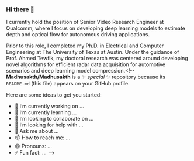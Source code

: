 ### Hi there 👋
I currently hold the position of Senior Video Research Engineer at Qualcomm, where I focus on developing deep learning models to estimate depth and optical flow for autonomous driving applications.

Prior to this role, I completed my Ph.D. in Electrical and Computer Engineering at The University of Texas at Austin. Under the guidance of Prof. Ahmed Tewfik, my doctoral research was centered around developing novel algorithms for efficient radar data acquisition for automotive scenarios and deep learning model compression.<!--
**Madhusakth/Madhusakth** is a ✨ _special_ ✨ repository because its `README.md` (this file) appears on your GitHub profile.

Here are some ideas to get you started:

- 🔭 I’m currently working on ...
- 🌱 I’m currently learning ...
- 👯 I’m looking to collaborate on ...
- 🤔 I’m looking for help with ...
- 💬 Ask me about ...
- 📫 How to reach me: ...
- 😄 Pronouns: ...
- ⚡ Fun fact: ...
-->
